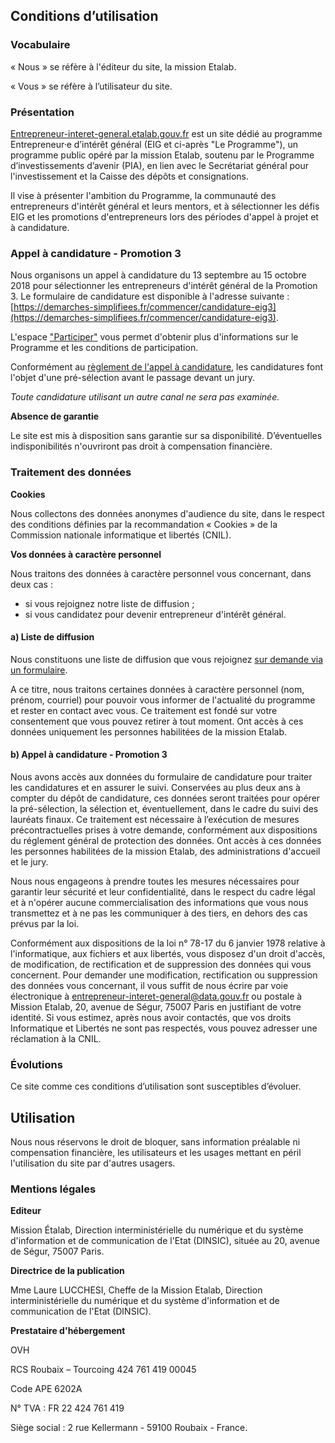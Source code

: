 ## Conditions d’utilisation

### Vocabulaire

« Nous » se réfère à l'éditeur du site, la mission Etalab.

« Vous » se réfère à l’utilisateur du site.

### Présentation

[Entrepreneur-interet-general.etalab.gouv.fr](https://entrepreneur-interet-general.etalab.gouv.fr)
est un site dédié au programme Entrepreneur·e
d’intérêt général (EIG et ci-après "Le Programme"), un programme public opéré par la mission
Etalab, soutenu par le Programme d’investissements d’avenir (PIA), en lien avec le Secrétariat général pour l'investissement et la Caisse des dépôts et consignations.

Il vise à présenter l'ambition du Programme, la communauté des entrepreneurs d'intérêt général et leurs mentors, et à sélectionner les défis EIG et les promotions d'entrepreneurs lors des périodes d'appel à projet et à candidature.

### Appel à candidature - Promotion 3 

Nous organisons un appel à candidature du 13 septembre au 15 octobre 2018 pour sélectionner les entrepreneurs d'intérêt général de la Promotion 3. Le formulaire de candidature est disponible à l'adresse suivante : [https://demarches-simplifiees.fr/commencer/candidature-eig3](https://demarches-simplifiees.fr/commencer/candidature-eig3). 

L'espace ["Participer"](/candidature-eig.html) vous permet d'obtenir plus d'informations sur le Programme et les conditions de participation. 

Conformément au [règlement de l'appel à candidature](/docs/20180910_Règlement-AAC-EIG3.pdf), les candidatures font l'objet d'une pré-sélection avant le passage devant un jury.

_Toute candidature utilisant un autre canal ne sera pas examinée._

**Absence de garantie**

Le site est mis à disposition sans garantie sur sa disponibilité. D’éventuelles indisponibilités n'ouvriront pas droit à compensation financière.


### Traitement des données

**Cookies**

Nous collectons des données anonymes d'audience du site, dans le respect des conditions définies par la recommandation « Cookies » de la Commission nationale informatique et libertés (CNIL).

**Vos données à caractère personnel**

Nous traitons des données à caractère personnel vous concernant, 
dans deux cas :
- si vous rejoignez notre liste de diffusion ;
- si vous candidatez pour devenir entrepreneur d'intérêt général.


#### a) Liste de diffusion

Nous constituons une liste de diffusion que vous rejoignez [sur demande via un formulaire](https://lists.eig-apps.org/subscription/SJvAOQcmm). 

A ce titre, nous traitons certaines données à caractère personnel (nom, prénom, courriel) pour pouvoir vous informer de l'actualité du programme et rester en contact avec vous. Ce traitement est fondé sur votre consentement que vous pouvez retirer à tout moment. Ont accès à ces données uniquement les personnes habilitées de la mission Etalab.

#### b) Appel à candidature - Promotion 3

Nous avons accès aux données du formulaire de candidature pour traiter les candidatures et en assurer le suivi. Conservées au plus deux ans à compter du dépôt de candidature, ces données seront traitées pour
opérer la pré-sélection, la sélection et, éventuellement, dans le
cadre du suivi des lauréats finaux. Ce traitement est nécessaire à 
l’exécution de mesures précontractuelles prises à votre demande, 
conformément aux dispositions du réglement général de protection des données. 
Ont accès à ces données les personnes habilitées de la mission 
Etalab, des administrations d'accueil et le jury. 

Nous nous engageons à prendre toutes les mesures nécessaires pour garantir leur sécurité et leur confidentialité, dans le respect du cadre légal et à n'opérer aucune commercialisation des informations que vous nous transmettez et à ne pas les communiquer à des tiers, en dehors des cas prévus par la loi.

Conformément aux dispositions de la loi n° 78-17 du 6 janvier 1978 relative à l'informatique, aux fichiers et aux libertés, vous disposez d'un droit d'accès, de modification, de rectification et de suppression des données qui vous concernent. Pour demander une modification, rectification ou suppression des données vous concernant, il vous suffit de nous écrire par voie électronique à [entrepreneur-interet-general@data.gouv.fr](mailto:entrepreneur-interet-general@data.gouv.fr) ou postale à Mission Etalab, 20, avenue de Ségur, 75007 Paris en justifiant de votre identité. Si vous estimez, après nous avoir contactés, que vos droits Informatique et Libertés ne sont pas respectés, vous pouvez adresser une réclamation à la CNIL.


### Évolutions

Ce site comme ces conditions d’utilisation sont susceptibles
d’évoluer.

## Utilisation

Nous nous réservons le droit de bloquer, sans information préalable ni
compensation financière, les utilisateurs et les usages mettant en
péril l'utilisation du site par d'autres usagers.

### Mentions légales

**Editeur**

Mission Étalab, Direction interministérielle du numérique et du
système d'information et de communication de l'Etat (DINSIC), située au
20, avenue de Ségur, 75007 Paris.

**Directrice de la
publication**

Mme Laure LUCCHESI, Cheffe de la Mission Etalab, Direction
interministérielle du numérique et du système d'information et de
communication de l'Etat (DINSIC).

**Prestataire d'hébergement**

OVH

RCS Roubaix – Tourcoing 424 761 419 00045

Code APE 6202A

N° TVA : FR 22 424 761 419

Siège social : 2 rue Kellermann - 59100 Roubaix - France.

